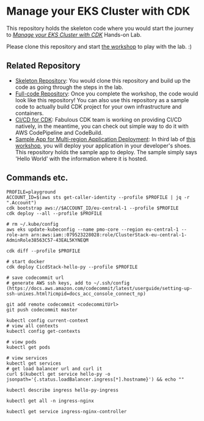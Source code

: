# Manage your EKS Cluster with CDK
This repository holds the skeleton code where you would start the journey to *[Manage your EKS Cluster with CDK](http://demogo-multiregion-eks.s3-website.ap-northeast-2.amazonaws.com/ko/)* Hands-on Lab.

Please clone this repository and start [the workshop](http://demogo-multiregion-eks.s3-website.ap-northeast-2.amazonaws.com/ko/) to play with the lab. :)


## Related Repository
* [Skeleton Repository](https://github.com/yjw113080/aws-cdk-eks-multi-region-skeleton): You would clone this repository and build up the code as going through the steps in the lab.
* [Full-code Repository](https://github.com/yjw113080/aws-cdk-eks-multi-region): Once you complete the workshop, the code would look like this repository! You can also use this repository as a sample code to actually build CDK project for your own infrastructure and containers.
* [CI/CD for CDK](https://github.com/yjw113080/aws-cdk-multi-region-cicd): Fabulous CDK team is working on providing CI/CD natively, in the meantime, you can check out simple way to do it with AWS CodePipeline and CodeBuild.
* [Sample App for Multi-region Application Deployment](https://github.com/yjw113080/aws-cdk-multi-region-sample-app): In third lab of [this workshop](http://demogo-multiregion-eks.s3-website.ap-northeast-2.amazonaws.com/ko/), you will deploy your application in your developer's shoes. This repository holds the sample app to deploy. The sample simply says 'Hello World' with the information where it is hosted.

## Commands etc.

```shell
PROFILE=playground
ACCOUNT_ID=$(aws sts get-caller-identity --profile $PROFILE | jq -r ".Account")
cdk bootstrap aws://$ACCOUNT_ID/eu-central-1 --profile $PROFILE
cdk deploy --all --profile $PROFILE 

# rm ~/.kube/config
aws eks update-kubeconfig --name pmo-core --region eu-central-1 --role-arn arn:aws:iam::079523228028:role/ClusterStack-eu-central-1-AdminRole38563C57-43EAL5KYNEQM

cdk diff --profile $PROFILE

# start docker
cdk deploy CicdStack-hello-py --profile $PROFILE

# save codecommit url
# generate AWS ssh keys, add to ~/.ssh/config (https://docs.aws.amazon.com/codecommit/latest/userguide/setting-up-ssh-unixes.html?icmpid=docs_acc_console_connect_np)

git add remote codecommit <codecommitUrl>
git push codecommit master

kubectl config current-context
# view all contexts
kubectl config get-contexts

# view pods
kubectl get pods

# view services
kubectl get services
# get load balancer url and curl it
curl $(kubectl get service hello-py -o jsonpath='{.status.loadBalancer.ingress[*].hostname}') && echo ""

kubectl describe ingress hello-py-ingress

kubectl get all -n ingress-nginx

kubectl get service ingress-nginx-controller
```
